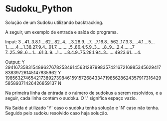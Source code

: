 # Sudoku_Python

Solução de um Sudoku utilizando backtracking.

A seguir, um exemplo de entrada e saída do programa.

Input:
3
..41..3.8.1....62...82..4.....3.28.9....7....7.16.8...562..17.3.3.....4.1....5...
1.......4....1.38.27.9.4...91.7...........5..86.4.5.9..3......8..9....2.4.......7
7..25..98..6....1....61.3..9....1.......8.4.9..75.28.1.94..3.......4923.61.....4.

Output:
Y
294167358315489627678253491456312879983574216721698534562941783839726145147835962
Y
198563274654217389273984615915726843347198562862435791731642958589371426426859137 
N

Na primeira linha da entrada é o número de sudokus a serem resolvidos, e a seguir, cada linha contém o sudoku. O '.' significa espaço vazio.

Na Saída é utilizado 'Y' caso o sudoku tenha solução e 'N' caso não tenha. Seguido pelo sudoku resolvido caso haja solução.
